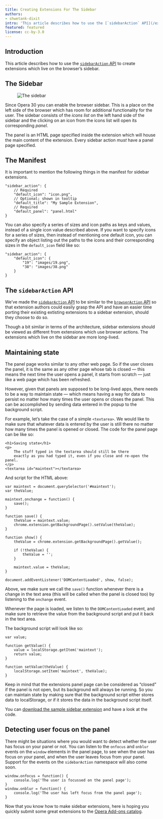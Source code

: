 ```yaml
---
title: Creating Extensions For The Sidebar
authors:
- shwetank-dixit
intro: 'This article describes how to use the [`sidebarAction` API](/extensions/sidebar-action-api/) to create extensions which live on the browser’s sidebar.'
featured: featured
license: cc-by-3.0
---
```


## Introduction

This article describes how to use the [`sidebarAction` API](/extensions/sidebar-action-api/) to create extensions which live on the browser’s sidebar.

## The Sidebar

<figure block="figure">
	<img elem="media" src="{{ page.url }}/scheme.png" alt="The sidebar">
</figure>

Since Opera 30 you can enable the browser sidebar. This is a place on the left side of the browser which has room for additional functionality for the user. The sidebar consists of the _icons list_ on the left hand side of the sidebar and the clicking on an icon from the icons list will open its corresponding _panel_.

The panel is an HTML page specified inside the extension which will house the main content of the extension. Every sidebar action _must_ have a panel page specified.

## The Manifest

It is important to mention the following things in the manifest for sidebar extensions.

	"sidebar_action": {
		// Required
		"default_icon": "icon.png",
		// Optional; shown in tooltip
		"default_title": "My Sample Extension",
		// Required
		"default_panel": "panel.html"
	}

You can also specify a series of sizes and icon paths as keys and values, instead of a single icon value described above. If you want to specify icons for a series of sizes, then instead of mentioning one default icon, you can specify an object listing out the paths to the icons and their corresponding sizes in the `default_icon` field like so:

	"sidebar_action": {
		"default_icon": {
			"19": "images/19.png",
			"38": "images/38.png"
		}
	}

## The `sidebarAction` API

We’ve made the [`sidebarAction` API](/extensions/sidebar-action-api/) to be similar to the [`browserAction` API](/extensions/browser-actions/) so that extension authors could easily grasp the API and have an easier time porting their existing extisting extensions to a sidebar extension, should they choose to do so.

Though a bit similar in terms of the architecture, sidebar extensions should be viewed as different from extensions which use browser actions. The extensions which live on the sidebar are more long-lived.

## Maintaining state

The panel page works similar to any other web page. So if the user closes the panel, it is the same as any other page whose tab is closed — this means the next time the user opens a panel, it starts from scratch — just like a web page which has been refreshed.

However, given that panels are supposed to be long-lived apps, there needs to be a way to maintain state — which means having a way for data to persist no matter how many times the user opens or closes the panel. This can be accomplished by sending data entered in the popup to the background script.

For example, let’s take the case of a simple `<textarea>`. We would like to make sure that whatever data is entered by the user is still there no matter how many times the panel is opened or closed. The code for the panel page can be like so:

	<h1>Saving state</h1>
	<p>
		The stuff typed in the textarea should still be there
		exactly as you had typed it, even if you close and re-open the panel.
	</p>
	<textarea id="maintext"></textarea>

And script for the HTML above:

	var maintext = document.querySelector('#maintext');
	var theValue;

	maintext.onchange = function() {
		save();
	}

	function save() {
		theValue = maintext.value;
		chrome.extension.getBackgroundPage().setValue(theValue);
	}

	function show() {
		theValue = chrome.extension.getBackgroundPage().getValue();

		if (!theValue) {
			theValue = '';
		}

		maintext.value = theValue;
	}

	document.addEventListener('DOMContentLoaded', show, false);

Above, we make sure we call the `save()` function whenever there is a change in the text area (this will be called when the panel is closed too) by listening to the `onchange` event.

Whenever the page is loaded, we listen to the `DOMContentLoaded` event, and make sure to retrieve the value from the background script and put it back in the text area.

The background script will look like so:

	var value;

	function getValue() {
		value = localStorage.getItem('maintext');
		return value;
	}

	function setValue(theValue) {
		localStorage.setItem('maintext', theValue);
	}

Keep in mind that the extensions panel page can be considered as “closed” if the panel is not open, but its background will always be running. So you can maintain state by making sure that the background script either stores data to localStorage, or if it stores the data in the background script itself.

You can [download the sample sidebar extension](/extensions/extension-samples/sidebar-maintain-state.nex) and have a look at the code.

## Detecting user focus on the panel

There might be situations where you would want to detect whether the user has focus on your panel or not. You can listen to the `onfocus` and `onblur` events on the `window` elements in the panel page, to see when the user has focus on your panel, and when the user leaves focus from your panel. Support for the events on the `sidebarAction` namespace will also come soon.

	window.onfocus = function() {
		console.log('The user is focussed on the panel page');
	}
	window.onblur = function() {
		console.log('The user has left focus from the panel page');
	}

Now that you know how to make sidebar extensions, here is hoping you quickly submit some great extensions to the [Opera Add-ons catalog](https://addons.opera.com/extensions/?tag=sidebar).

